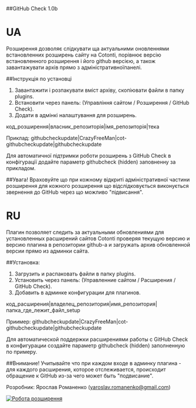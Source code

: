 ##GitHub Check 1.0b

UA
====

Розширення дозволяє слідкувати ща актуальними оновленнями встановленних розширень сайту на Cotonti, порівнює версію встановленного розширення і його github версією, а також завантажувати архів прямо з адміністративноїпанелі.

##Інструкція по установці 

1. Завантажити і розпакувати вміст архіву, скопіювати файли в папку plugins. 
2. Встановити через панель: (Управління сайтом / Розширення / GitHub Check).
3. Додати в адмінкі налаштування для розширень.

код_розширення|власник_репозиторія|імя_репозиторія|тека

Приклад:
githubcheckupdate|CrazyFreeMan|cot-githubcheckupdate|githubcheckupdate

Для автоматичної підтримки роботи розширень з GitHub Check в конфігурації додайте параметр githubcheck (hidden) заповненну за прикладом.

##Увага!
Враховуйте що при кожному відкриті адміністративної частини розширення для кожного розширення що відслідковується виконується звернення до GitHub через що можливо "підвисання".

RU
====

Плагин позволяет следить за актуальными обновлениями для установленных расширений сайтов Cotonti проверяя текущую версию и версию плагина в репозитории github-a и загружать архив обновленной версии прямо из админки сайта.

##Установка:

1. Загрузить и распаковать файли в папку plugins.
2. Установить через панель: (Управленние сайтом / Расширения / GitHub Check).
3. Добавить в админке конфигурации для плагинов.

код_расширения|владелец_репозитория|имя_репозитория|папка_где_лежит_файл_setup

Приимер:
githubcheckupdate|CrazyFreeMan|cot-githubcheckupdate|githubcheckupdate

Для автоматической поддержки расширениями работы с GitHub Check в конфигурации создайте параметр githubcheck (hidden) заполненную по примеру.


##Внимание!
Учитывайте что при каждом входе в админку плагина - для каждого расширения, которое отслеживается, происходит обращение к GitHub из-за чего может быть "подвисание".

Розробник: Ярослав Романенко (yaroslav.romanenko@gmail.com)

[![Робота розширення](http://img.youtube.com/vi/TmhZkoCrVF0/0.jpg)](https://www.youtube.com/watch?v=TmhZkoCrVF0)